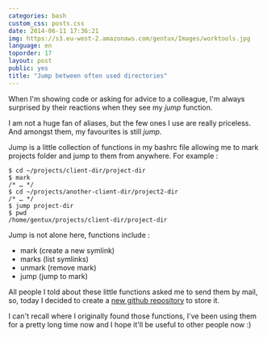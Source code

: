 ```yaml
---
categories: bash
custom_css: posts.css
date: 2014-06-11 17:36:21
img: https://s3.eu-west-2.amazonaws.com/gentux/Images/worktools.jpg
language: en
toporder: 17
layout: post
public: yes
title: "Jump between often used directories"
---
```


When I'm showing code or asking for advice to a colleague, I'm always surprised by their reactions when they see my
*jump* function.

I am not a huge fan of aliases, but the few ones I use are really priceless. And amongst them, my favourites is still
*jump*.

Jump is a little collection of functions in my bashrc file allowing me to mark projects folder and jump to them from
anywhere. For example :

    $ cd ~/projects/client-dir/project-dir
    $ mark
    /* … */
    $ cd ~/projects/another-client-dir/project2-dir
    /* … */
    $ jump project-dir
    $ pwd
    /home/gentux/projects/client-dir/project-dir

Jump is not alone here, functions include :

* mark      (create a new symlink)
* marks     (list symlinks)
* unmark    (remove mark)
* jump      (jump to mark)

All people I told about these little functions asked me to send them by mail, so, today I decided to create a 
[new github repository](https://github.com/Gentux/jump) to store it.

I can't recall where I originally found those functions, I've been using them for a pretty long time now and I hope it'll
be useful to other people now :)
